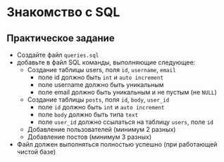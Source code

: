# Знакомство с SQL

## Практическое задание
- Создайте файл `queries.sql`
- добавьте в файл SQL команды, выполняющие следующее:
  - Создание таблицы users, поля `id`, `username`, `email`
    - поле id должно быть `int` и `auto increment`
    - поле username должно быть уникальным
    - поле email должно быть уникальным и не пустым (не `NULL`)
  - Создание таблицы `posts`, поля `id`, `body`, `user_id`
    - поле `id` должно быть `int` и `auto increment`
    - поле `body` должно быть типа `text`
    - поле `user_id` должно ссылаться на таблицу `users`, поле `id`
  - Добавление пользователей (минимум 2 разных)
  - Добавление постов (минимум 3 разных)
- Файл должен выполняться полностью успешно (при работающей чистой базе)
